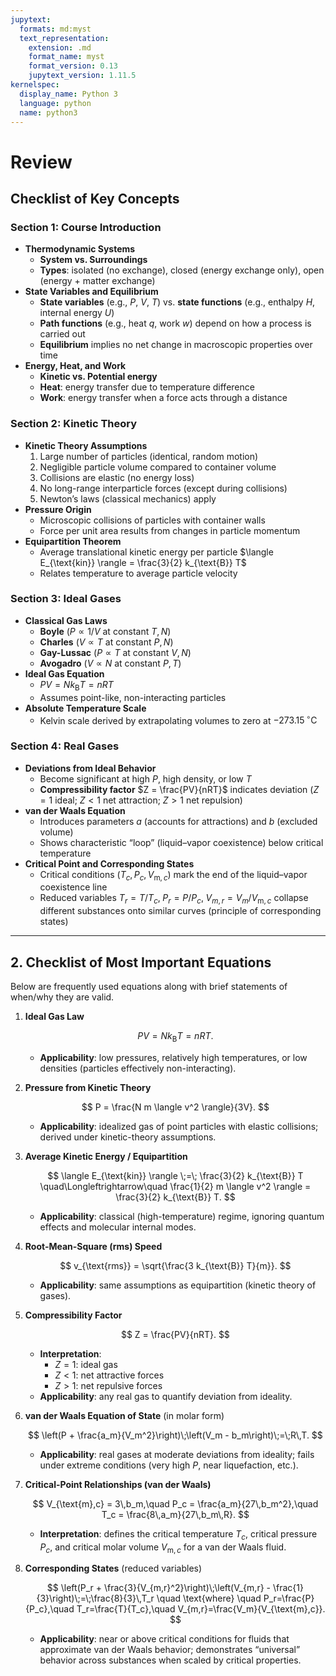 ```yaml
---
jupytext:
  formats: md:myst
  text_representation:
    extension: .md
    format_name: myst
    format_version: 0.13
    jupytext_version: 1.11.5
kernelspec:
  display_name: Python 3
  language: python
  name: python3
---
```


# Review

## Checklist of Key Concepts

### Section 1: Course Introduction

- **Thermodynamic Systems**
  - **System vs. Surroundings**
  - **Types**: isolated (no exchange), closed (energy exchange only), open (energy + matter exchange)
- **State Variables and Equilibrium**
  - **State variables** (e.g., $P$, $V$, $T$) vs. **state functions** (e.g., enthalpy $H$, internal energy $U$)
  - **Path functions** (e.g., heat $q$, work $w$) depend on how a process is carried out
  - **Equilibrium** implies no net change in macroscopic properties over time
- **Energy, Heat, and Work**
  - **Kinetic vs. Potential energy**
  - **Heat**: energy transfer due to temperature difference
  - **Work**: energy transfer when a force acts through a distance

### Section 2: Kinetic Theory

- **Kinetic Theory Assumptions**
  1. Large number of particles (identical, random motion)
  2. Negligible particle volume compared to container volume
  3. Collisions are elastic (no energy loss)
  4. No long-range interparticle forces (except during collisions)
  5. Newton’s laws (classical mechanics) apply
- **Pressure Origin**
  - Microscopic collisions of particles with container walls
  - Force per unit area results from changes in particle momentum
- **Equipartition Theorem**
  - Average translational kinetic energy per particle $\langle E_{\text{kin}} \rangle = \frac{3}{2} k_{\text{B}} T$
  - Relates temperature to average particle velocity

### Section 3: Ideal Gases

- **Classical Gas Laws**
  - **Boyle** ($P \propto 1/V$ at constant $T,\,N$)
  - **Charles** ($V \propto T$ at constant $P,\,N$)
  - **Gay-Lussac** ($P \propto T$ at constant $V,\,N$)
  - **Avogadro** ($V \propto N$ at constant $P,\,T$)
- **Ideal Gas Equation**
  - $PV = N k_{\text{B}} T = n R T$
  - Assumes point-like, non-interacting particles
- **Absolute Temperature Scale**
  - Kelvin scale derived by extrapolating volumes to zero at $-273.15\,^\circ\text{C}$

### Section 4: Real Gases

- **Deviations from Ideal Behavior**
  - Become significant at high $P$, high density, or low $T$
  - **Compressibility factor** $Z = \frac{PV}{nRT}$ indicates deviation ($Z=1$ ideal; $Z<1$ net attraction; $Z>1$ net repulsion)
- **van der Waals Equation**
  - Introduces parameters $a$ (accounts for attractions) and $b$ (excluded volume)
  - Shows characteristic “loop” (liquid–vapor coexistence) below critical temperature
- **Critical Point and Corresponding States**
  - Critical conditions $(T_c, P_c, V_{\text{m},c})$ mark the end of the liquid–vapor coexistence line
  - Reduced variables $T_r = T/T_c,\; P_r = P/P_c,\; V_{m,r} = V_m / V_{\text{m},c}$ collapse different substances onto similar curves (principle of corresponding states)

---

## 2. Checklist of Most Important Equations

Below are frequently used equations along with brief statements of when/why they are valid.

1. **Ideal Gas Law**

   $$
   PV = N k_{\text{B}} T = n R T.
   $$
   - **Applicability**: low pressures, relatively high temperatures, or low densities (particles effectively non-interacting).

2. **Pressure from Kinetic Theory**

   $$
   P = \frac{N m \langle v^2 \rangle}{3V}.
   $$
   - **Applicability**: idealized gas of point particles with elastic collisions; derived under kinetic-theory assumptions.

3. **Average Kinetic Energy / Equipartition**

   $$
   \langle E_{\text{kin}} \rangle
   \;=\; \frac{3}{2} k_{\text{B}} T
   \quad\Longleftrightarrow\quad
   \frac{1}{2} m \langle v^2 \rangle
   = \frac{3}{2} k_{\text{B}} T.
   $$
   - **Applicability**: classical (high-temperature) regime, ignoring quantum effects and molecular internal modes.

4. **Root-Mean-Square (rms) Speed**

   $$
   v_{\text{rms}}
   = \sqrt{\frac{3 k_{\text{B}} T}{m}}.
   $$
   - **Applicability**: same assumptions as equipartition (kinetic theory of gases).

5. **Compressibility Factor**

   $$
   Z = \frac{PV}{nRT}.
   $$
   - **Interpretation**:
     - $Z = 1$: ideal gas
     - $Z < 1$: net attractive forces
     - $Z > 1$: net repulsive forces
   - **Applicability**: any real gas to quantify deviation from ideality.

6. **van der Waals Equation of State** (in molar form)

   $$
   \left(P + \frac{a_m}{V_m^2}\right)\;\left(V_m - b_m\right)\;=\;R\,T.
   $$
   - **Applicability**: real gases at moderate deviations from ideality; fails under extreme conditions (very high $P$, near liquefaction, etc.).

7. **Critical-Point Relationships (van der Waals)**

   $$
   V_{\text{m},c} = 3\,b_m,\quad
   P_c = \frac{a_m}{27\,b_m^2},\quad
   T_c = \frac{8\,a_m}{27\,b_m\,R}.
   $$
   - **Interpretation**: defines the critical temperature $T_c$, critical pressure $P_c$, and critical molar volume $V_{\text{m},c}$ for a van der Waals fluid.

8. **Corresponding States** (reduced variables)

   $$
   \left(P_r + \frac{3}{V_{m,r}^2}\right)\;\left(V_{m,r} - \frac{1}{3}\right)\;=\;\frac{8}{3}\,T_r
   \quad
   \text{where}
   \quad
   P_r=\frac{P}{P_c},\quad
   T_r=\frac{T}{T_c},\quad
   V_{m,r}=\frac{V_m}{V_{\text{m},c}}.
   $$
   - **Applicability**: near or above critical conditions for fluids that approximate van der Waals behavior; demonstrates “universal” behavior across substances when scaled by critical properties.
